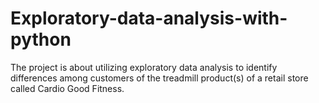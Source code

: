 # Exploratory-data-analysis-with-python
The project  is about utilizing exploratory data analysis to identify differences among customers of the treadmill product(s) of a retail store called Cardio Good Fitness. 
